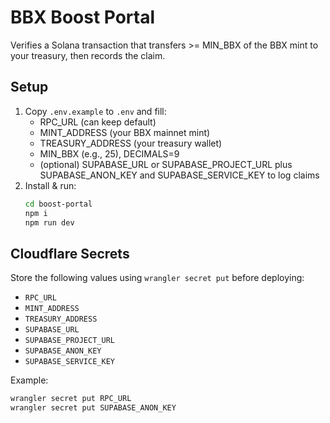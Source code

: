 # BBX Boost Portal
Verifies a Solana transaction that transfers >= MIN_BBX of the BBX mint to your treasury, then records the claim.

## Setup
1) Copy `.env.example` to `.env` and fill:
   - RPC_URL (can keep default)
   - MINT_ADDRESS (your BBX mainnet mint)
   - TREASURY_ADDRESS (your treasury wallet)
   - MIN_BBX (e.g., 25), DECIMALS=9
   - (optional) SUPABASE_URL or SUPABASE_PROJECT_URL plus SUPABASE_ANON_KEY and SUPABASE_SERVICE_KEY to log claims
2) Install & run:
   ```bash
   cd boost-portal
   npm i
   npm run dev
   ```

## Cloudflare Secrets
Store the following values using `wrangler secret put` before deploying:

- `RPC_URL`
- `MINT_ADDRESS`
- `TREASURY_ADDRESS`
- `SUPABASE_URL`
- `SUPABASE_PROJECT_URL`
- `SUPABASE_ANON_KEY`
- `SUPABASE_SERVICE_KEY`

Example:

```bash
wrangler secret put RPC_URL
wrangler secret put SUPABASE_ANON_KEY
```
